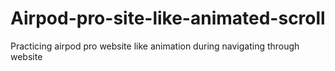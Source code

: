# Airpod-pro-site-like-animated-scroll
Practicing airpod pro website like animation during navigating through website

